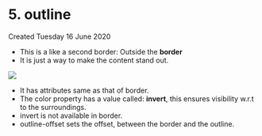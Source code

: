 # 5. outline
Created Tuesday 16 June 2020


* This is a like a second border: Outside the **border**
* It is just a way to make the content stand out.

![](1_Box_model-image-1.png)

* It has attributes same as that of border.
* The color property has a value called: **invert**, this ensures visibility w.r.t to the surroundings.
* invert is not available in border.
* outline-offset sets the offset, between the border and the outline.



